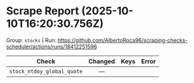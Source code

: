 # Scrape Report (2025-10-10T16:20:30.756Z)

Group: `stocks`  |  Run: https://github.com/AlbertoRoca96/scraping-checks-scheduler/actions/runs/18412251596

| Check | Changed | Keys | Error |
|---|:---:|:--|:--|
| `stock_ntdoy_global_quote` | — |  |  |
